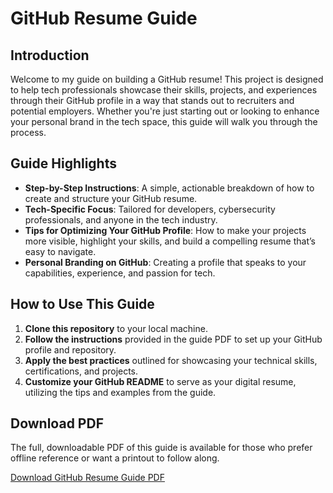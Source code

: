 # GitHub Resume Guide

## Introduction

Welcome to my guide on building a GitHub resume! This project is designed to help tech professionals showcase their skills, projects, and experiences through their GitHub profile in a way that stands out to recruiters and potential employers. Whether you're just starting out or looking to enhance your personal brand in the tech space, this guide will walk you through the process.

## Guide Highlights

- **Step-by-Step Instructions**: A simple, actionable breakdown of how to create and structure your GitHub resume.
- **Tech-Specific Focus**: Tailored for developers, cybersecurity professionals, and anyone in the tech industry.
- **Tips for Optimizing Your GitHub Profile**: How to make your projects more visible, highlight your skills, and build a compelling resume that’s easy to navigate.
- **Personal Branding on GitHub**: Creating a profile that speaks to your capabilities, experience, and passion for tech.

## How to Use This Guide

1. **Clone this repository** to your local machine.
2. **Follow the instructions** provided in the guide PDF to set up your GitHub profile and repository.
3. **Apply the best practices** outlined for showcasing your technical skills, certifications, and projects.
4. **Customize your GitHub README** to serve as your digital resume, utilizing the tips and examples from the guide.

## Download PDF

The full, downloadable PDF of this guide is available for those who prefer offline reference or want a printout to follow along.

[Download GitHub Resume Guide PDF](link_to_pdf)

